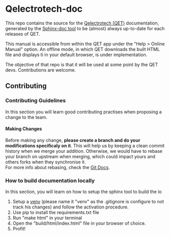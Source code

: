 # Qelectrotech-doc

This repo contains the source for the [Qelectrotech (QET)](https://qelectrotech.org/) documentation, generated by the [Sphinx-doc tool](https://www.sphinx-doc.org/fr/master/) to be (almost) always up-to-date for each releases of QET.


This manual is accessible from within the QET app under the "Help > Online Manual" option. An offline mode, in which QET downloads the built HTML file and displays ti in your default browser, is under implementation.

The objective of that repo is that it will be used at some point by the QET devs. Contributions are welcome.

## Contributing
### Contributing Guidelines

In this section you will learn good contributing practises when proposing a change to the team.

#### Making Changes

Before making any change, **please create a branch and do your modifications specificaly on it**. This will help us by keeping a clean commit history when we merge your addition. Otherwise, we would have to rebase your branch on upstream when merging, which could impact yours and others forks when they synchronise it.\
For more info about rebasing, check the [Git Docs](https://git-scm.com/book/en/v2/Git-Branching-Rebasing).

### How to build documentation locally 

In this section, you will learn on how to setup the sphinx tool to build the lo

1) Setup a [venv](https://docs.python.org/3/library/venv.html) (please name it "venv" as the .gitignore is configure to not track his changes) and follow the activation procedure.
2) Use pip to install the requirements.txt file
3) Run "make html" in your terminal
4) Open the "build/html/index.html" file in your browser of choice.
5) Profit! 

